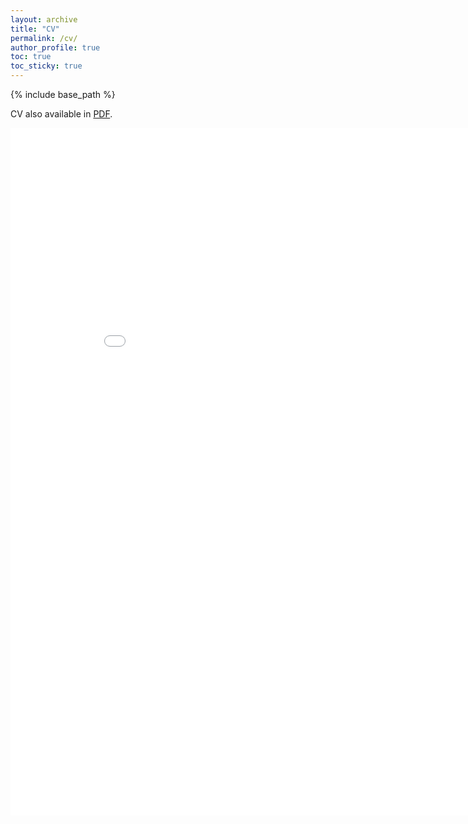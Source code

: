 ```yaml
---
layout: archive
title: "CV"
permalink: /cv/
author_profile: true
toc: true
toc_sticky: true
---
```


{% include base_path %}

CV also available in [PDF]({{base_path}}/files/cv.pdf).

 <iframe src="{{base_path}}/files/cv.html" title="CV" height="1100" width="900" frameborder="0" scrolling="auto"></iframe>


